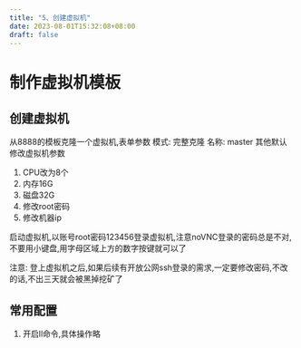 ```yaml
---
title: "5、创建虚拟机"
date: 2023-08-01T15:32:08+08:00
draft: false
---
```


# 制作虚拟机模板

## 创建虚拟机

从8888的模板克隆一个虚拟机,表单参数 模式: 完整克隆  名称: master 其他默认
修改虚拟机参数
1. CPU改为8个
2. 内存16G
3. 磁盘32G
4. 修改root密码
5. 修改机器ip

启动虚拟机,以账号root密码123456登录虚拟机,注意noVNC登录的密码总是不对,不要用小键盘,用字母区域上方的数字按键就可以了

注意: 登上虚拟机之后,如果后续有开放公网ssh登录的需求,一定要修改密码,不改的话,不出三天就会被黑掉挖矿了


## 常用配置
1. 开启ll命令,具体操作略


